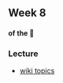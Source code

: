 ## Week 8
#### of the :tiger:

> 

### Lecture
* [wiki topics](https://github.com/eca-py101-expedia/ecapy101/wiki/week08)
